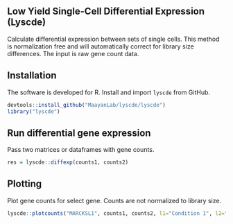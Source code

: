 ## Low Yield Single-Cell Differential Expression (Lyscde)

Calculate differential expression between sets of single cells. This method is normalization free and will automatically correct for library size differences. The input is raw gene count data.

## Installation

The software is developed for R. Install and import `lyscde` from GitHub.

```R
devtools::install_github("MaayanLab/lyscde/lyscde")
library("lyscde")
```
## Run differential gene expression

Pass two matrices or dataframes with gene counts.

```R
res = lyscde::diffexp(counts1, counts2)
```

## Plotting

Plot gene counts for select gene. Counts are not normalized to library size.

```R
lyscde::plotcounts("MARCKSL1", counts1, counts2, l1="Condition 1", l2="Condiction 2")
```
